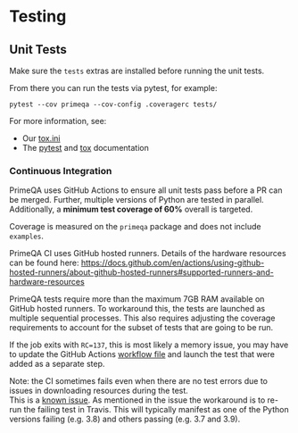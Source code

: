# Testing

## Unit Tests

Make sure the `tests` extras are installed before running the unit tests.

From there you can run the tests via pytest, for example:
```shell
pytest --cov primeqa --cov-config .coveragerc tests/
```

For more information, see:
- Our [tox.ini](https://github.ibm.com/ai-foundation/PrimeQA/blob/master/tox.ini)
- The [pytest](https://docs.pytest.org) and [tox](https://tox.wiki/en/latest/) documentation

### Continuous Integration

PrimeQA uses GitHub Actions to ensure all unit tests pass before a PR can be merged.
Further, multiple versions of Python are tested in parallel.
Additionally, a **minimum test coverage of 60%** overall is targeted.

Coverage is measured on the `primeqa` package and does not include `examples`.

PrimeQA CI uses GitHub hosted runners.  Details of the hardware resources can be found here: https://docs.github.com/en/actions/using-github-hosted-runners/about-github-hosted-runners#supported-runners-and-hardware-resources

PrimeQA tests require more than the maximum 7GB RAM available on GitHub hosted runners.  To workaround this, the tests are launched as multiple sequential processes.  This also requires adjusting the coverage requirements to account for the subset of tests that are going to be run. 

If the job exits with `RC=137`, this is most likely a memory issue, you may have to update the GitHub Actions [workflow file](../.github/workflows/linux-ci.yml) and launch the test that were added as a separate step.

Note: the CI sometimes fails even when there are no test errors due to issues in downloading resources during the test.  
This is a [known issue](https://zenhub.ibm.com/workspaces/primeqa-61eed731a578f53e48934109/issues/ai-foundation/primeqa/82).
As mentioned in the issue the workaround is to re-run the failing test in Travis.
This will typically manifest as one of the Python versions failing (e.g. 3.8) and others
passing (e.g. 3.7 and 3.9).
